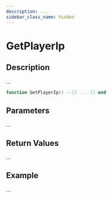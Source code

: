 ```yaml
---
description: ...
sidebar_class_name: hidden
---
```


# GetPlayerIp

## Description

...

```lua
function GetPlayerIp() --[[ ... ]] end
```

## Parameters

...

## Return Values

...

## Example

...

